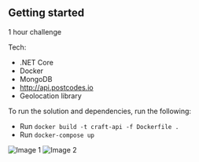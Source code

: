 ## Getting started

1 hour challenge

Tech:
- .NET Core
- Docker
- MongoDB
- http://api.postcodes.io
- Geolocation library

To run the solution and dependencies, run the following:
- Run `docker build -t craft-api -f Dockerfile .`
- Run `docker-compose up`

![Image 1](../media/01-HomePage-PostCodeSearch.png)
![Image 2](../media/02-Search-results-PostCodeSearch.png)